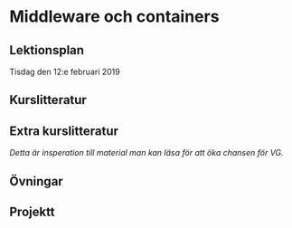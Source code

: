 # Middleware och containers

## Lektionsplan
Tisdag den 12:e februari 2019


## Kurslitteratur
## Extra kurslitteratur
*Detta är insperation till material man kan läsa för att öka chansen för VG.*
## Övningar
## Projektt
